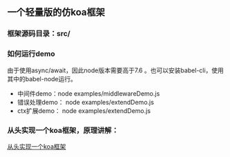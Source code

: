 ## 一个轻量版的仿koa框架

### 框架源码目录：src/

### 如何运行demo

由于使用async/await，因此node版本需要高于7.6 。也可以安装babel-cli，使用其中的babel-node运行。

* 中间件demo：node examples/middlewareDemo.js
* 错误处理demo： node examples/extendDemo.js
* ctx扩展demo： node examples/extendDemo.js

### 从头实现一个koa框架，原理讲解：

[从头实现一个koa框架](https://github.com/mly-zju/blog/issues/9)